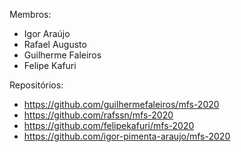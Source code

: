 Membros:
- Igor Araújo
- Rafael Augusto
- Guilherme Faleiros
- Felipe Kafuri

Repositórios:
- https://github.com/guilhermefaleiros/mfs-2020
- https://github.com/rafssn/mfs-2020
- https://github.com/felipekafuri/mfs-2020
- https://github.com/igor-pimenta-araujo/mfs-2020
